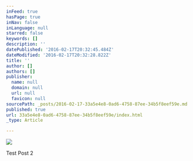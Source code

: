 ```yaml
---
inFeed: true
hasPage: true
inNav: false
inLanguage: null
starred: false
keywords: []
description: ''
datePublished: '2016-02-17T20:32:45.484Z'
dateModified: '2016-02-17T20:32:28.822Z'
title: ''
author: []
authors: []
publisher:
  name: null
  domain: null
  url: null
  favicon: null
sourcePath: _posts/2016-02-17-33a5e4e8-0ad6-4758-87ee-34b5f8eef59e.md
published: true
url: 33a5e4e8-0ad6-4758-87ee-34b5f8eef59e/index.html
_type: Article

---
```

![](https://the-grid-user-content.s3-us-west-2.amazonaws.com/2460c2a4-6988-415b-a31c-aad281249eac.jpg)

Test Post 2